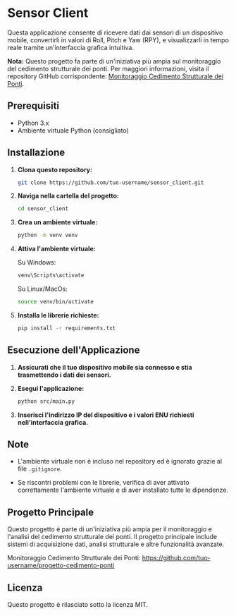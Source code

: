 # Sensor Client

Questa applicazione consente di ricevere dati dai sensori di un dispositivo mobile, convertirli in valori di Roll, Pitch e Yaw (RPY), e visualizzarli in tempo reale tramite un'interfaccia grafica intuitiva.

**Nota:** Questo progetto fa parte di un'iniziativa più ampia sul monitoraggio del cedimento strutturale dei ponti. Per maggiori informazioni, visita il repository GitHub corrispondente: [Monitoraggio Cedimento Strutturale dei Ponti](https://github.com/tuo-username/progetto-cedimento-ponti).


## Prerequisiti

- Python 3.x
- Ambiente virtuale Python (consigliato)

## Installazione

1. **Clona questo repository:**

   ```bash
   git clone https://github.com/tuo-username/sensor_client.git
   ```

2. **Naviga nella cartella del progetto:**
   
   ```bash
   cd sensor_client
   ```

3. **Crea un ambiente virtuale:**

   ```bash
   python -m venv venv
   ```

4. **Attiva l'ambiente virtuale:**

   Su Windows:
     
     ```bash
     venv\Scripts\activate
     ```

   Su Linux/MacOs:
    
    ```bash
    source venv/bin/activate
    ```

5. **Installa le librerie richieste:**

   ```bash
   pip install -r requirements.txt
   ```

## Esecuzione dell'Applicazione

1. **Assicurati che il tuo dispositivo mobile sia connesso e stia trasmettendo i dati dei sensori.**

2. **Esegui l'applicazione:**

   ```bash
   python src/main.py
   ```

3. **Inserisci l'indirizzo IP del dispositivo e i valori ENU richiesti nell'interfaccia grafica.**

## Note

- L'ambiente virtuale non è incluso nel repository ed è ignorato grazie al file ```.gitignore```.

- Se riscontri problemi con le librerie, verifica di aver attivato correttamente l'ambiente virtuale e di aver installato tutte le dipendenze.

## Progetto Principale
Questo progetto è parte di un'iniziativa più ampia per il monitoraggio e l'analisi del cedimento strutturale dei ponti. Il progetto principale include sistemi di acquisizione dati, analisi strutturale e altre funzionalità avanzate.

Monitoraggio Cedimento Strutturale dei Ponti: https://github.com/tuo-username/progetto-cedimento-ponti

## Licenza
Questo progetto è rilasciato sotto la licenza MIT.
